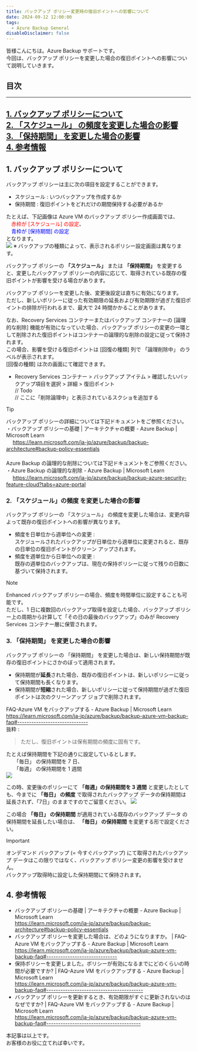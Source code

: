 ```yaml
---
title: バックアップ ポリシー変更時の復旧ポイントへの影響について
date: 2024-09-12 12:00:00
tags:
  - Azure Backup General
disableDisclaimer: false
---
```


<!-- more -->
皆様こんにちは。Azure Backup サポートです。  
今回は、バックアップ ポリシーを変更した場合の復旧ポイントへの影響について説明していきます。  

## 目次
-----------------------------------------------------------
[1. バックアップ ポリシーについて](#1)  
[2. 「スケジュール」 の頻度を変更した場合の影響](#2)  
[3. 「保持期間」 を変更した場合の影響](#3)  
[4. 参考情報](#4)
-----------------------------------------------------------

## <a id="1"></a> 1. バックアップ ポリシーについて
バックアップ ポリシーは主に次の項目を設定することができます。
* スケジュール : いつバックアップを作成するか
* 保持期間 : 復旧ポイントをどれだけの期間保持する必要があるか

たとえば、下記画像は Azure VM のバックアップ ポリシー作成画面では、  
　<font color="Red">赤枠が [スケジュール] の設定</font>、  
　<font color="Blue">青枠が [保持期間] の設定</font>  
となります。  
<img src="https://github.com/user-attachments/assets/54fcf4da-c2ab-47ac-95d5-bc1816923e63">
※ バックアップの種類によって、表示されるポリシー設定画面は異なります。


バックアップ ポリシーの **「スケジュール」** または **「保持期間」** を変更すると、変更したバックアップ ポリシーの内容に応じて、取得されている既存の復旧ポイントが影響を受ける場合があります。

バックアップ ポリシーを変更した後、変更後設定は直ちに有効になります。  
ただし、新しいポリシーに従った有効期限の延長および有効期限が過ぎた復旧ポイントの排除が行われるまで、最大で 24 時間かかることがあります。

なお、Recovery Services コンテナーまたはバックアップ コンテナーの [論理的な削除] 機能が有効になっていた場合、バックアップ ポリシーの変更の一環として削除された復旧ポイントはコンテナーの論理的な削除の設定に従って保持されます。  
この場合、影響を受ける復旧ポイントは [回復の種類] 列で 「論理削除中」 のラベルが表示されます。  
[回復の種類] は次の画面にて確認できます。  
* Recovery Services コンテナー > バックアップ アイテム > 確認したいバックアップ項目を選択 > 詳細 > 復旧ポイント  
  // Todo  
  // ここに「削除論理中」と表示されているスクショを追加する

> [!TIP]
> バックアップ ポリシーの詳細については下記ドキュメントをご参照ください。  
> ・バックアップ ポリシーの基礎 | アーキテクチャの概要 - Azure Backup | Microsoft Learn  
> 　 https://learn.microsoft.com/ja-jp/azure/backup/backup-architecture#backup-policy-essentials  
> 　  
> Azure Backup の論理的な削除については下記ドキュメントをご参照ください。  
> ・Azure Backup の論理的な削除 - Azure Backup | Microsoft Learn  
> 　 https://learn.microsoft.com/ja-jp/azure/backup/backup-azure-security-feature-cloud?tabs=azure-portal

### <a id="2"></a> 2. 「スケジュール」の頻度 を変更した場合の影響

バックアップ ポリシーの 「スケジュール」 の頻度を変更した場合は、変更内容よって既存の復旧ポイントへの影響が異なります。
* 頻度を日単位から週単位への変更 :   
スケジュールされたバックアップが日単位から週単位に変更されると、既存の日単位の復旧ポイントがクリーン アップされます。
* 頻度を週単位から日単位への変更 :   
既存の週単位のバックアップは、現在の保持ポリシーに従って残りの日数に基づいて保持されます。

> [!NOTE]
> Enhanced バックアップ ポリシーの場合、頻度を時間単位に設定することも可能です。  
> ただし、1 日に複数回のバックアップ取得を設定した場合、バックアップ ポリシー上の周期から計算して「その日の最後のバックアップ」のみが Recovery Services コンテナー層に保管されます。

### <a id="3"></a> 3. 「保持期間」 を変更した場合の影響

バックアップ ポリシーの 「保持期間」 を変更した場合は、新しい保持期間が既存の復旧ポイントにさかのぼって適用されます。
* 保持期間が**延長**された場合、既存の復旧ポイントは、新しいポリシーに従って保持期間も長くなります。
* 保持期間が**短縮**された場合、新しいポリシーに従って保持期間が過ぎた復旧ポイントは次のクリーンアップ ジョブで削除されます。

FAQ-Azure VM をバックアップする - Azure Backup | Microsoft Learn  
https://learn.microsoft.com/ja-jp/azure/backup/backup-azure-vm-backup-faq#------------------------------  
抜粋 :
> ただし、復旧ポイントは保有期間の頻度に固有です。

たとえば保持期間を下記の通りに設定しているとします。  
　　「毎日」 の保持期間を 7 日、  
　　「毎週」 の保持期間を 1 週間  
<img src="https://github.com/user-attachments/assets/8212d50f-8dec-44e5-a828-c845aa30ef9b">


この時、変更後のポリシーにて **「毎週」の保持期間を 3 週間** と変更したとしても、今までに **「毎日」 の頻度** で取得されたバックアップ データの保持期間は延長されず、「7日」のままですのでご留意ください。
<img src="https://github.com/user-attachments/assets/d9eb1ebc-a96d-41a9-aa1a-5d53ca22e7ac">

この場合 **「毎日」 の保持期間** が適用されている既存のバックアップ データ の保持期間を延長したい場合は、 **「毎日」 の保持期間** を変更する形で設定ください。

> [!IMPORTANT]
> オンデマンド バックアップ (= 今すぐバックアップ) にて取得されたバックアップ データはこの限りではなく、バックアップ ポリシー変更の影響を受けません。  
> バックアップ取得時に設定した保持期間にて保持されます。

## <a id="4"></a>4. 参考情報

* バックアップ ポリシーの基礎 | アーキテクチャの概要 - Azure Backup | Microsoft Learn  
https://learn.microsoft.com/ja-jp/azure/backup/backup-architecture#backup-policy-essentials
* バックアップ ポリシーを変更した場合は、どのようになりますか。 | FAQ-Azure VM をバックアップする - Azure Backup | Microsoft Learn  
https://learn.microsoft.com/ja-jp/azure/backup/backup-azure-vm-backup-faq#------------------------------
* 保持ポリシーを変更しました。ポリシーが有効になるまでにどのくらいの時間が必要ですか? | FAQ-Azure VM をバックアップする - Azure Backup | Microsoft Learn  
https://learn.microsoft.com/ja-jp/azure/backup/backup-azure-vm-backup-faq#-----------------------------------------
* バックアップ ポリシーを更新するとき、有効期限がすぐに更新されないのはなぜですか? | FAQ-Azure VM をバックアップする - Azure Backup | Microsoft Learn  
https://learn.microsoft.com/ja-jp/azure/backup/backup-azure-vm-backup-faq#----------------------------------------

本記事は以上です。  
お客様のお役に立てれば幸いです。